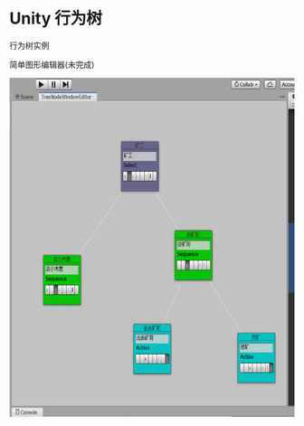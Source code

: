 # Unity 行为树
行为树实例

简单图形编辑器(未完成)

<img src="https://github.com/DGHeroin/Unity-BehaviourTree/blob/master/Images/Unity_yxjpvopjJr.png" width="700" height="600" alt="图片描述文字"/>
